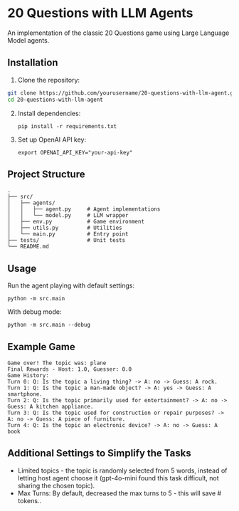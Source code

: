 # 20 Questions with LLM Agents

An implementation of the classic 20 Questions game using Large Language Model agents.

## Installation

1. Clone the repository:

```bash
git clone https://github.com/yourusername/20-questions-with-llm-agent.git
cd 20-questions-with-llm-agent
```

2. Install dependencies:

   ```
   pip install -r requirements.txt
   ```
3. Set up OpenAI API key:

   ```
   export OPENAI_API_KEY="your-api-key"
   ```

## Project Structure

```
.
├── src/
│   ├── agents/
│   │   ├── agent.py     # Agent implementations
│   │   └── model.py     # LLM wrapper
│   ├── env.py           # Game environment
│   ├── utils.py         # Utilities
│   └── main.py          # Entry point
├── tests/               # Unit tests
└── README.md
```

## Usage

Run the agent playing with default settings:

```
python -m src.main
```

With debug mode:

```
python -m src.main --debug
```

## Example Game

```Game
Game over! The topic was: plane
Final Rewards - Host: 1.0, Guesser: 0.0
Game History:
Turn 0: Q: Is the topic a living thing? -> A: no -> Guess: A rock.
Turn 1: Q: Is the topic a man-made object? -> A: yes -> Guess: A smartphone.
Turn 2: Q: Is the topic primarily used for entertainment? -> A: no -> Guess: A kitchen appliance.
Turn 3: Q: Is the topic used for construction or repair purposes? -> A: no -> Guess: A piece of furniture.
Turn 4: Q: Is the topic an electronic device? -> A: no -> Guess: A book
```



## Additional Settings to Simplify the Tasks

* Limited topics - the topic is randomly selected from 5 words, instead of letting host agent choose it (gpt-4o-mini found this task difficult, not sharing the chosen topic).
* Max Turns: By default, decreased the max turns to 5 - this will save # tokens..
